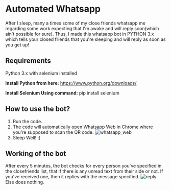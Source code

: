 # Automated Whatsapp

After I sleep, many a times some of my close friends whatsapp me regarding some work expecting that I'm awake and will reply soon(which ain't possible for sure). Thus, I made this whatsapp bot in PYTHON 3.x which tells your closed friends that you're sleeping and will reply as soon as you get up!

## Requirements
Python 3.x with selenium installed

**Install Python from here:** https://www.python.org/downloads/

**Install Selenium Using command:** pip install selenium

## How to use the bot?

1. Run the code.
2. The code will automatically open Whatsapp Web in Chrome where you're supposed to scan the QR code.
![whatsapp_web](https://user-images.githubusercontent.com/45245975/91994399-30346f80-ed54-11ea-91a2-098d851ac10d.PNG)
3. Sleep Well! :)

## Working of the bot

After every 5 minutes, the bot checks for every person you've specified in the closefriends list, that if there is any unread text from their side or not. 
If you've received one, then it replies with the message specified.
![reply](https://user-images.githubusercontent.com/45245975/91994219-fd8a7700-ed53-11ea-9666-c8c348adbb91.PNG)
Else does nothing.
